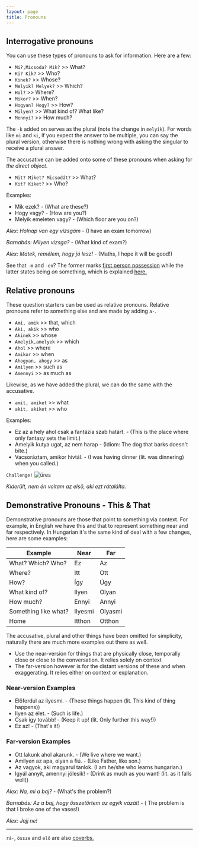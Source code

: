 ```yaml
---
layout: page
title: Pronouns
---
```


## Interrogative pronouns

You can use these types of pronouns to ask for information. Here are a few:

* `Mi?,Micsoda? Mik?` >> What?
* `Ki? Kik?` >> Who?
* `Kinek?` >> Whose?
* `Melyik? Melyek?` >> Which?
* `Hol?` >> Where?
* `Mikor?` >> When?
* `Hogyan? Hogy?` >> How?
* `Milyen?` >> What kind of? What like?
* `Mennyi?` >> How much?

The `-k` added on serves as the plural (note the change in `melyik`). For words like `mi` and `ki`, if you expect the answer to be multiple, you can say the plural version, otherwise there is nothing wrong with asking the singular to receive a plural answer.

The accusative can be added onto some of these pronouns when asking for *the direct object*.

* `Mit? Miket? Micsodát?` >> What?
* `Kit? Kiket?` >> Who?

Examples:

* Mik ezek? - (What are these?)
* Hogy vagy? - (How are you?)
* Melyik emeleten vagy? - (Which floor are you on?)

*Alex: Holnap van egy vizsgám* - (I have an exam tomorrow)

*Barnabás: Milyen vizsga?* - (What kind of exam?)

*Alex: Matek, remélem, hogy jó lesz!* - (Maths, I hope it will be good!)

See that `-m` and `-en`? The former marks [first person possession](https://magyartanulas.github.io/dative_possession/) while the latter states being *on* something, which is explained [here.](https://magyartanulas.github.io/locatives)

## Relative pronouns

These question starters can be used as relative pronouns. Relative pronouns refer to something else and are made by adding `a-`.

* `Ami, amik` >> that, which
* `Aki, akik` >> who
* `Akinek` >> whose
* `Amelyik,amelyek` >> which
* `Ahol` >> where
* `Amikor` >> when
* `Ahogyan, ahogy` >> as
* `Amilyen` >> such as
* `Amennyi` >> as much as

Likewise, as we have added the plural, we can do the same with the accusative.

* `amit, amiket` >> what
* `akit, akiket` >> who

Examples:

* Ez az a hely ahol csak a fantázia szab határt. - (This is the place where only fantasy sets the limit.)
* Amelyik kutya ugat, az nem harap - (Idiom: The dog that barks doesn't bite.)
* Vacsoráztam, amikor hívtál. - (I was having dinner (lit. was dinnering) when you called.)

`Challenge!`
![üres](https://magyartanulas.github.io/public/jajj.png)

*Kiderült, nem én voltam az első, aki ezt rátalálta.*


## Demonstrative Pronouns - This & That

Demonstrative pronouns are those that point to something via context. For example, in English we have this and that to represent something near and far respectively. In Hungarian it's the same kind of deal with a few changes, here are some examples:

| Example              | Near    | Far    |
|----------------------|---------|--------|
| What? Which? Who?    | Ez      | Az     |
| Where?               | Itt     | Ott    |
| How?                 | Így     | Úgy    |
| What kind of?        | Ilyen   | Olyan  |
| How much?            | Ennyi   | Annyi  |
| Something like what? | Ilyesmi | Olyasmi|
| Home                 | Itthon  | Otthon |

The accusative, plural and other things have been omitted for simplicity, naturally there are much more examples out there as well.

* Use the near-version for things that are physically close, temporally close or close to the conversation. It relies solely on context
* The far-version however is for the distant versions of these and when exaggerating. It relies either on context or explanation.

### Near-version Examples

* Előfordul az ilyesmi. - (These things happen (lit. This kind of thing happens))
* Ilyen az élet. - (Such is life.)
* Csak így tovább! - (Keep it up! (lit. Only further this way!))
* Ez az! - (That's it!)

### Far-version Examples

* Ott lakunk ahol akarunk. - (We live where we want.)
* Amilyen az apa, olyan a fiú. - (Like Father, like son.)
* Az vagyok, aki magyarul tanlok. (I am he/she who learns hungarian.)
* Igyál annyit, amennyi  jólesik! - (Drink as much as you want! (lit. as it falls well))

*Alex: Na, mi a baj?* - (What's the problem?)

*Barnabás: Az a baj, hogy összetörtem az egyik vázát!* - ( The problem is that I broke one of the vases!)

*Alex: Jajj ne!*

---

`rá-`, `össze` and `elő` are also [coverbs.](https://magyartanulas.github.io/coverbs_telicity)
